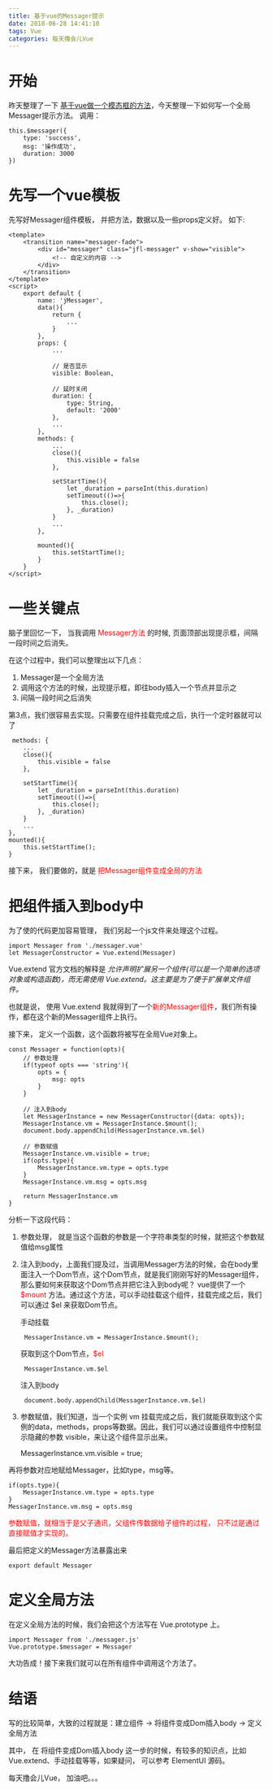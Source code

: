 ```yaml
---
title: 基于vue的Messager提示
date: 2018-06-28 14:41:10
tags: Vue
categories: 每天撸会儿Vue
---
```


# 开始

昨天整理了一下 [基于vue做一个模态框的方法](https://chuanqiangtsang.github.io/chuanqiangtsang.github.io/2018/06/27/vue-modal/#more)，今天整理一下如何写一个全局Messager提示方法。
调用：

    this.$messager({
        type: 'success',
        msg: '操作成功',
        duration: 3000
    })

# 先写一个vue模板

先写好Messager组件模板， 并把方法，数据以及一些props定义好。
如下:

    <template>
        <transition name="messager-fade">
            <div id="messager" class="jfl-messager" v-show="visible">
                <!-- 自定义的内容 -->
            </div>
        </transition>
    </template>
    <script>
	    export default {
            name: 'jMessager',
            data(){
                return {
                    ...
                }
            },
            props: {
                ...

                // 是否显示
			    visible: Boolean,

                // 延时关闭
                duration: {
                    type: String,
                    default: '2000'
			    },
                ... 
            },
            methods: {
                ...
                close(){
				    this.visible = false
			    },

                setStartTime(){
                    let _duration = parseInt(this.duration)
                    setTimeout(()=>{
                        this.close();
                    }, _duration)
			    }
                ...
            },

            mounted(){
			    this.setStartTime();
		    }
        }
    </script>

# 一些关键点
脑子里回忆一下， 当我调用 <font style="color: red">Messager方法</font> 的时候, 页面顶部出现提示框，间隔一段时间之后消失。

在这个过程中，我们可以整理出以下几点：

1. Messager是一个全局方法
2. 调用这个方法的时候，出现提示框，即往body插入一个节点并显示之
3. 间隔一段时间之后消失

第3点，我们很容易去实现。只需要在组件挂载完成之后，执行一个定时器就可以了

     methods: {
        ...
        close(){
            this.visible = false
        },

        setStartTime(){
            let _duration = parseInt(this.duration)
            setTimeout(()=>{
                this.close();
            }, _duration)
        }
        ...
    },
    mounted(){
        this.setStartTime();
    }



接下来， 我们要做的，就是 <font style="color: red">把Messager组件变成全局的方法</font>

# 把组件插入到body中
为了使的代码更加容易管理， 我们另起一个js文件来处理这个过程。

    import Messager from './messager.vue'
    let MessagerConstructor = Vue.extend(Messager)

 Vue.extend 官方文档的解释是 *允许声明扩展另一个组件(可以是一个简单的选项对象或构造函数)，而无需使用 Vue.extend。这主要是为了便于扩展单文件组件。*

 也就是说， 使用 Vue.extend 我就得到了一个<font style="color: red">新的Messager组件</font>，我们所有操作，都在这个新的Messager组件上执行。

接下来， 定义一个函数，这个函数将被写在全局Vue对象上。

    const Messager = function(opts){
        // 参数处理
        if(typeof opts === 'string'){
            opts = {
                msg: opts
            }
        }

        // 注入到body
        let MessagerInstance = new MessagerConstructor({data: opts});
        MessagerInstance.vm = MessagerInstance.$mount();
        document.body.appendChild(MessagerInstance.vm.$el)
        
        // 参数赋值
        MessagerInstance.vm.visible = true;
        if(opts.type){
            MessagerInstance.vm.type = opts.type
        }
        MessagerInstance.vm.msg = opts.msg
        
        return MessagerInstance.vm
    }

分析一下这段代码：

1. 参数处理， 就是当这个函数的参数是一个字符串类型的时候，就把这个参数赋值给msg属性
2. 注入到body，上面我们提及过，当调用Messager方法的时候，会在body里面注入一个Dom节点，这个Dom节点，就是我们刚刚写好的Messager组件，那么要如何来获取这个Dom节点并把它注入到body呢？
vue提供了一个 <font style="color: red">$mount</font> 方法。通过这个方法，可以手动挂载这个组件，挂载完成之后，我们可以通过 $el 来获取Dom节点。

    手动挂载
        
        MessagerInstance.vm = MessagerInstance.$mount();

    获取到这个Dom节点，<font style="color: red">$el</font>

        MessagerInstance.vm.$el

    注入到body

        document.body.appendChild(MessagerInstance.vm.$el)

3. 参数赋值，我们知道，当一个实例 vm 挂载完成之后，我们就能获取到这个实例的data，methods，props等数据。因此，我们可以通过设置组件中控制显示隐藏的参数 visible，来让这个组件显示出来。

    MessagerInstance.vm.visible = true;

再将参数对应地赋给Messager，比如type，msg等。

    if(opts.type){
        MessagerInstance.vm.type = opts.type
    }
    MessagerInstance.vm.msg = opts.msg

<font style="color: red">参数赋值，就相当于是父子通讯，父组件传数据给子组件的过程， 只不过是通过直接赋值才实现的。</font>

最后把定义的Messager方法暴露出来

    export default Messager

# 定义全局方法

在定义全局方法的时候，我们会把这个方法写在 Vue.prototype 上。

    import Messager from './messager.js'
    Vue.prototype.$messager = Messager

大功告成！接下来我们就可以在所有组件中调用这个方法了。

# 结语
写的比较简单，大致的过程就是：建立组件 -> 将组件变成Dom插入body -> 定义全局方法

其中， 在 将组件变成Dom插入body 这一步的时候，有较多的知识点，比如 Vue.extend、手动挂载等等，如果疑问， 可以参考 ElementUI 源码。

每天撸会儿Vue， 加油吧。。。
